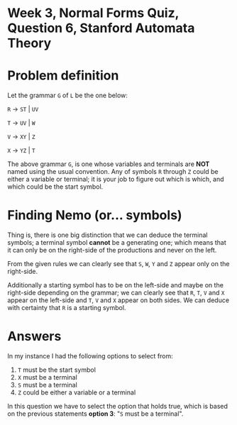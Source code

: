 # Week 3, Normal Forms Quiz, Question 6, Stanford Automata Theory

# Problem definition

Let the grammar `G` of `L` be the one below:

`R` → `ST` | `UV`

`T` → `UV` | `W`

`V` → `XY` | `Z`

`X` → `YZ` | `T`

The above grammar `G`, is one whose variables and terminals are **NOT** named using the usual convention. 
Any of symbols `R` through `Z` could be either a variable or terminal; it is your job to figure out which is 
which, and which could be the start symbol.

# Finding Nemo (or... symbols)

Thing is, there is one big distinction that we can deduce the terminal symbols; a terminal symbol **cannot** be
a generating one; which means that it can only be on the right-side of the productions and never on the left.

From the given rules we can clearly see that `S`, `W`, `Y` and `Z` appear only on the right-side.

Additionally a starting symbol has to be on the left-side and maybe on the right-side depending on the grammar;
we can clearly see that `R`, `T`, `V` and `X` appear on the left-side and `T`, `V` and `X` appear on both sides.
We can deduce with certainty that `R` is a starting symbol.

# Answers

In my instance I had the following options to select from:

 1. `T` must be the start symbol
 2. `X` must be a terminal
 3. `S` must be a terminal
 4. `Z` could be either a variable or a terminal
 

In this question we have to select the option that holds true, which is 
based on the previous statements **option 3**: "`S` must be a terminal".